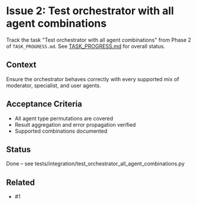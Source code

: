 # Issue 2: Test orchestrator with all agent combinations

Track the task "Test orchestrator with all agent combinations" from Phase 2 of `TASK_PROGRESS.md`.
See [TASK_PROGRESS.md](../TASK_PROGRESS.md) for overall status.

## Context
Ensure the orchestrator behaves correctly with every supported mix of
moderator, specialist, and user agents.

## Acceptance Criteria
- All agent type permutations are covered
- Result aggregation and error propagation verified
- Supported combinations documented

## Status
Done – see tests/integration/test_orchestrator_all_agent_combinations.py

## Related
- #1
